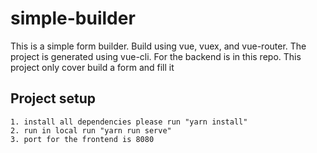 # simple-builder

This is a simple form builder. Build using vue, vuex, and vue-router. The project is generated using vue-cli. For the backend is in this repo. This project only cover build a form and fill it

## Project setup
```
1. install all dependencies please run "yarn install"
2. run in local run "yarn run serve"
3. port for the frontend is 8080

```
